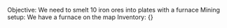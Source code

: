 Objective: We need to smelt 10 iron ores into plates with a furnace
Mining setup: We have a furnace on the map
Inventory: {}